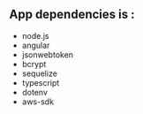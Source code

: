 ## App dependencies is :
- node.js
- angular
- jsonwebtoken
- bcrypt
- sequelize
- typescript
- dotenv
- aws-sdk